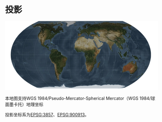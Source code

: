 # 投影

<img src="./projection.png" />

本地图支持WGS 1984/Pseudo-Mercator-Spherical Mercator（WGS 1984/球面墨卡托）地理坐标

投影坐标系为[EPSG:3857](http://epsg.io/3857)、[EPSG:900913](http://epsg.io/900913)。